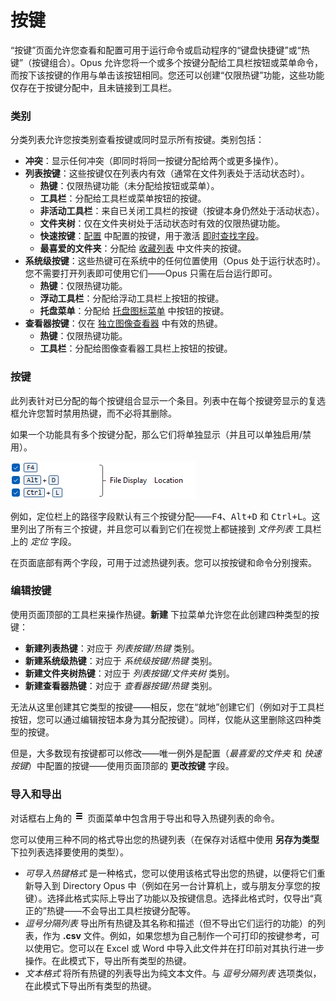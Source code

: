 # 按键

“按键”页面允许您查看和配置可用于运行命令或启动程序的“键盘快捷键”或“热键”（按键组合）。Opus 允许您将一个或多个按键分配给工具栏按钮或菜单命令，而按下该按键的作用与单击该按钮相同。您还可以创建“仅限热键”功能，这些功能仅存在于按键分配中，且未链接到工具栏。

### 类别

分类列表允许您按类别查看按键或同时显示所有按键。类别包括：

- **冲突**：显示任何冲突（即同时将同一按键分配给两个或更多操作）。
- **列表按键**：这些按键仅在列表内有效（通常在文件列表处于活动状态时）。
  - **热键**：仅限热键功能（未分配给按钮或菜单）。
  - **工具栏**：分配给工具栏或菜单按钮的按键。
  - **非活动工具栏**：来自已关闭工具栏的按键（按键本身仍然处于活动状态）。
  - **文件夹树**：仅在文件夹树处于活动状态时有效的仅限热键功能。
  - **快速按键**：[配置](/Manual/preferences/preferences_categories/filtering_and_sorting/quick_keys.zh.md) 中配置的按键，用于激活 [即时查找字段](/Manual/basic_concepts/the_lister/find-as-you-type_field.zh.md)。
  - **最喜爱的文件夹**：分配给 [收藏列表](/Manual/preferences/preferences_categories/frequently_used_paths/favorites_list.zh.md) 中文件夹的按键。
- **系统级按键**：这些热键可在系统中的任何位置使用（Opus 处于运行状态时）。您不需要打开列表即可使用它们——Opus 只需在后台运行即可。
  - **热键**：仅限热键功能。
  - **浮动工具栏**：分配给浮动工具栏上按钮的按键。
  - **托盘菜单**：分配给 [托盘图标菜单](context_menus.zh.md) 中按钮的按键。
- **查看器按键**：仅在 [独立图像查看器](/Manual/additional_functionality/viewing_images/README.zh.md) 中有效的热键。
  - **热键**：仅限热键功能。
  - **工具栏**：分配给图像查看器工具栏上按钮的按键。

### 按键

此列表针对已分配的每个按键组合显示一个条目。列表中在每个按键旁显示的复选框允许您暂时禁用热键，而不必将其删除。

如果一个功能具有多个按键分配，那么它们将单独显示（并且可以单独启用/禁用）。

![](/Manual/images/media/13/hotkey_multiple.png)

例如，定位栏上的路径字段默认有三个按键分配——<kbd>F4</kbd>、<kbd>Alt+D</kbd> 和 <kbd>Ctrl+L</kbd>。这里列出了所有三个按键，并且您可以看到它们在视觉上都链接到 *文件列表* 工具栏上的 *定位* 字段。

在页面底部有两个字段，可用于过滤热键列表。您可以按按键和命令分别搜索。

### 编辑按键

使用页面顶部的工具栏来操作热键。**新建** 下拉菜单允许您在此创建四种类型的按键：

- **新建列表热键**：对应于 *列表按键/热键* 类别。
- **新建系统级热键**：对应于 *系统级按键/热键* 类别。
- **新建文件夹树热键**：对应于 *列表按键/文件夹树* 类别。
- **新建查看器热键**：对应于 *查看器按键/热键* 类别。

无法从这里创建其它类型的按键——相反，您在“就地”创建它们（例如对于工具栏按钮，您可以通过编辑按钮本身为其分配按键）。同样，仅能从这里删除这四种类型的按键。

但是，大多数现有按键都可以修改——唯一例外是配置（*最喜爱的文件夹* 和 *快速按键*）中配置的按键——使用页面顶部的 **更改按键** 字段。

### 导入和导出

对话框右上角的 ![](/Manual/images/media/13/prefs_menu.png) 页面菜单中包含用于导出和导入热键列表的命令。

您可以使用三种不同的格式导出您的热键列表（在保存对话框中使用 **另存为类型** 下拉列表选择要使用的类型）。

- *可导入热键格式* 是一种格式，您可以使用该格式导出您的热键，以便将它们重新导入到 Directory Opus 中（例如在另一台计算机上，或与朋友分享您的按键）。选择此格式实际上导出了功能以及按键信息。选择此格式时，仅导出“真正的”热键——不会导出工具栏按键分配等。
- *逗号分隔列表* 导出所有热键及其名称和描述（但不导出它们运行的功能）的列表，作为 **.csv** 文件。例如，如果您想为自己制作一个可打印的按键参考，可以使用它。您可以在 Excel 或 Word 中导入此文件并在打印前对其执行进一步操作。在此模式下，导出所有类型的热键。
- *文本格式* 将所有热键的列表导出为纯文本文件。与 *逗号分隔列表* 选项类似，在此模式下导出所有类型的热键。